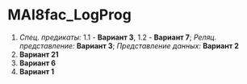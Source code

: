 # MAI8fac_LogProg

1. *Спец. предикаты:* 1.1 - **Вариант 3**, 1.2 - **Вариант 7**;
   *Реляц. представление:* **Вариант 3**;
   *Представление данных:* **Вариант 2**
3. **Вариант 21**
4. **Вариант 6**
5. **Вариант 1**
